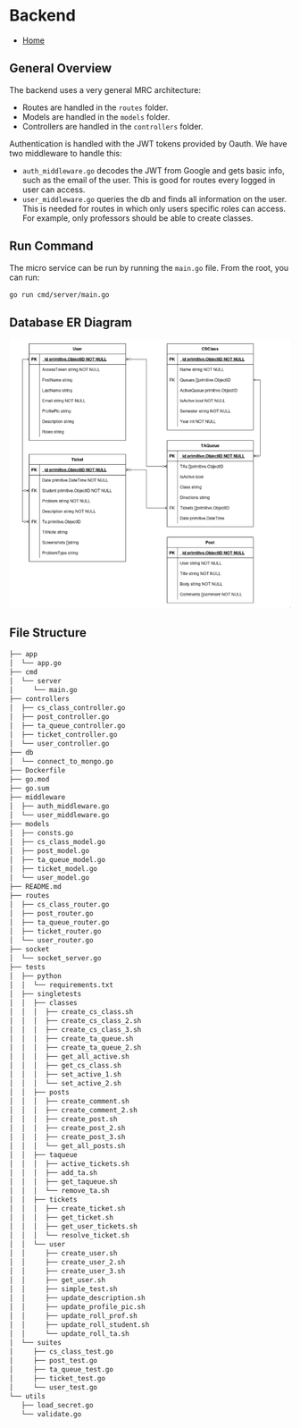 # Backend

- [Home](./../README.md)

## General Overview

The backend uses a very general MRC architecture:

- Routes are handled in the `routes` folder.
- Models are handled in the `models` folder.
- Controllers are handled in the `controllers` folder.

Authentication is handled with the JWT tokens provided by Oauth. We have two middleware to handle this:

- `auth_middleware.go` decodes the JWT from Google and gets basic info, such as the email of the user. This is good for routes every logged in user can access.
- `user_middleware.go` queries the db and finds all information on the user. This is needed for routes in which only users specific roles can access. For example, only professors should be able to create classes.

## Run Command

The micro service can be run by running the `main.go` file. From the root, you can run:

```sh
go run cmd/server/main.go
```

## Database ER Diagram

![ER Diagram](./../public/er_diagram.png)

## File Structure

```.
├── app
│  └── app.go
├── cmd
│  └── server
│     └── main.go
├── controllers
│  ├── cs_class_controller.go
│  ├── post_controller.go
│  ├── ta_queue_controller.go
│  ├── ticket_controller.go
│  └── user_controller.go
├── db
│  └── connect_to_mongo.go
├── Dockerfile
├── go.mod
├── go.sum
├── middleware
│  ├── auth_middleware.go
│  └── user_middleware.go
├── models
│  ├── consts.go
│  ├── cs_class_model.go
│  ├── post_model.go
│  ├── ta_queue_model.go
│  ├── ticket_model.go
│  └── user_model.go
├── README.md
├── routes
│  ├── cs_class_router.go
│  ├── post_router.go
│  ├── ta_queue_router.go
│  ├── ticket_router.go
│  └── user_router.go
├── socket
│  └── socket_server.go
├── tests
│  ├── python
│  │  └── requirements.txt
│  ├── singletests
│  │  ├── classes
│  │  │  ├── create_cs_class.sh
│  │  │  ├── create_cs_class_2.sh
│  │  │  ├── create_cs_class_3.sh
│  │  │  ├── create_ta_queue.sh
│  │  │  ├── create_ta_queue_2.sh
│  │  │  ├── get_all_active.sh
│  │  │  ├── get_cs_class.sh
│  │  │  ├── set_active_1.sh
│  │  │  └── set_active_2.sh
│  │  ├── posts
│  │  │  ├── create_comment.sh
│  │  │  ├── create_comment_2.sh
│  │  │  ├── create_post.sh
│  │  │  ├── create_post_2.sh
│  │  │  ├── create_post_3.sh
│  │  │  └── get_all_posts.sh
│  │  ├── taqueue
│  │  │  ├── active_tickets.sh
│  │  │  ├── add_ta.sh
│  │  │  ├── get_taqueue.sh
│  │  │  └── remove_ta.sh
│  │  ├── tickets
│  │  │  ├── create_ticket.sh
│  │  │  ├── get_ticket.sh
│  │  │  ├── get_user_tickets.sh
│  │  │  └── resolve_ticket.sh
│  │  └── user
│  │     ├── create_user.sh
│  │     ├── create_user_2.sh
│  │     ├── create_user_3.sh
│  │     ├── get_user.sh
│  │     ├── simple_test.sh
│  │     ├── update_description.sh
│  │     ├── update_profile_pic.sh
│  │     ├── update_roll_prof.sh
│  │     ├── update_roll_student.sh
│  │     └── update_roll_ta.sh
│  └── suites
│     ├── cs_class_test.go
│     ├── post_test.go
│     ├── ta_queue_test.go
│     ├── ticket_test.go
│     └── user_test.go
└── utils
   ├── load_secret.go
   └── validate.go

```
